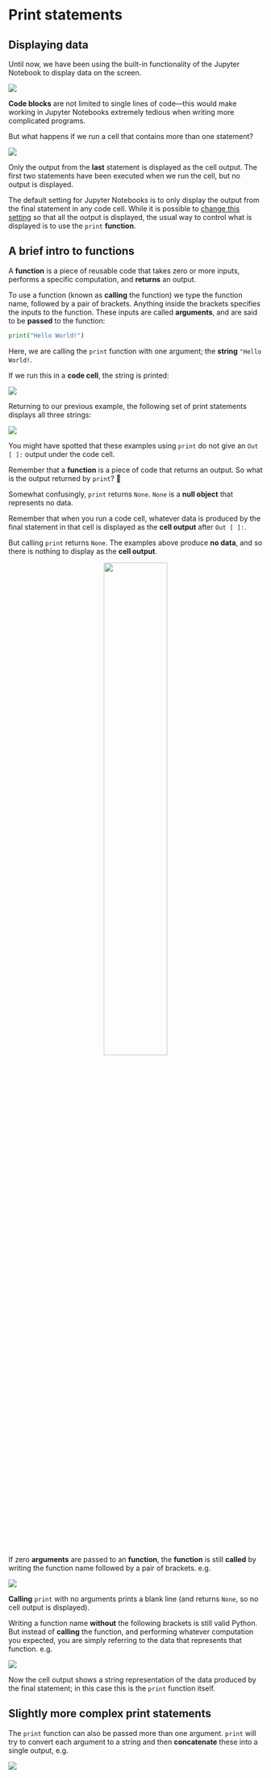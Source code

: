 # Print statements

## Displaying data

Until now, we have been using the built-in functionality of the Jupyter Notebook to display data on the screen.

![](https://github.com/pythoninchemistry/ch40208/raw/master/CH40208/python_basics/images/hello_world.png)

**Code blocks** are not limited to single lines of code&mdash;this would make working in Jupyter Notebooks extremely tedious when writing more complicated programs. 

But what happens if we run a cell that contains more than one statement?

![](https://github.com/pythoninchemistry/ch40208/raw/master/CH40208/python_basics/images/first_second_third.png)

Only the output from the **last** statement is displayed as the cell output. The first two statements have been executed when we run the cell, but no output is displayed.

The default setting for Jupyter Notebooks is to only display the output from the final statement in any code cell. While it is possible to [change this setting](https://stackoverflow.com/questions/36786722/how-to-display-full-output-in-jupyter-not-only-last-result) so that all the output is displayed, the usual way to control what is displayed is to use the `print` **function**.

## A brief intro to functions

A **function** is a piece of reusable code that takes zero or more inputs, performs a specific computation, and **returns** an output. 

To use a function (known as **calling** the function) we type the function name, followed by a pair of brackets. Anything inside the brackets specifies the inputs to the function. These inputs are called **arguments**, and are said to be **passed** to the function:

```python
print("Hello World!")
```

Here, we are calling the `print` function with one argument; the **string** `"Hello World!`. 

If we run this in a **code cell**, the string is printed:

![](https://github.com/pythoninchemistry/ch40208/raw/master/CH40208/python_basics/images/print_hello_world)

Returning to our previous example, the following set of print statements displays all three strings:

![](https://github.com/pythoninchemistry/ch40208/raw/master/CH40208/python_basics/images/print_first_second_third.png)

You might have spotted that these examples using `print` do not give an `Out [ ]:` output under the code cell.

Remember that a **function** is a piece of code that returns an output. So what is the output returned by `print`? 🤔

Somewhat confusingly, `print` returns `None`. `None` is a **null object** that represents no data.

Remember that when you run a code cell, whatever data is produced by the final statement in that cell is displayed as the **cell output** after `Out [ ]:`.

But calling `print` returns `None`. The examples above produce **no data**, and so there is nothing to display as the **cell output**.

<p align="center">
    <img src="https://github.com/pythoninchemistry/ch40208/raw/master/CH40208/python_basics/images/function_action.png" width="50%" />
</p>

If zero **arguments** are passed to an **function**, the **function** is still **called** by writing the function name followed by a pair of brackets. e.g.

![](https://github.com/pythoninchemistry/ch40208/raw/master/CH40208/python_basics/images/empty_print.png)

**Calling** `print` with no arguments prints a blank line (and returns `None`, so no cell output is displayed).

Writing a function name __without__ the following brackets is still valid Python. But instead of **calling** the function, and performing whatever computation you expected, you are simply referring to the data that represents that function. e.g.

![](https://github.com/pythoninchemistry/ch40208/raw/master/CH40208/python_basics/images/output_print.png)

Now the cell output shows a string representation of the data produced by the final statement; in this case this is the `print` function itself.

## Slightly more complex print statements

The `print` function can also be passed more than one argument. `print` will try to convert each argument to a string and then **concatenate** these into a single output, e.g.

![](https://github.com/pythoninchemistry/ch40208/raw/master/CH40208/python_basics/images/complex_print.png)
